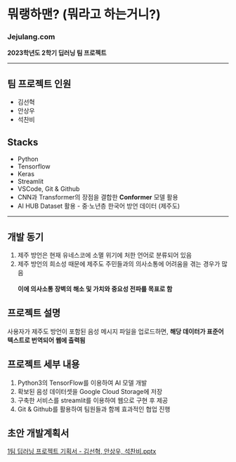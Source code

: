 # 뭐랭하맨? (뭐라고 하는거니?)
### Jejulang.com
**2023학년도 2학기 딥러닝 팀 프로젝트**

---

## 팀 프로젝트 인원
- 김선혁
- 안상우
- 석찬비

## Stacks
- Python
- Tensorflow
- Keras
- Streamlit
- VSCode, Git & Github
- CNN과 Transformer의 장점을 결합한 **Conformer** 모델 활용
- AI HUB Dataset 활용 - 중·노년층 한국어 방언 데이터 (제주도)

---

## 개발 동기
1. 제주 방언은 현재 유네스코에 소멸 위기에 처한 언어로 분류되어 있음
2. 제주 방언의 희소성 때문에 제주도 주민들과의 의사소통에 어려움을 겪는 경우가 많음<br><br>
**이에 의사소통 장벽의 해소 및 가치와 중요성 전파를 목표로 함**

## 프로젝트 설명
사용자가 제주도 방언이 포함된 음성 메시지 파일을 업로드하면, **해당 데이터가 표준어 텍스트로 번역되어 웹에 출력됨**

## 프로젝트 세부 내용
1. Python3의 TensorFlow를 이용하여 AI 모델 개발
2. 확보된 음성 데이터셋을 Google Cloud Storage에 저장
3. 구축한 서비스를 streamlit를 이용하여 웹으로 구현 후 제공
4. Git & Github를 활용하여 팀원들과 함께 효과적인 협업 진행

## 초안 개발계획서
[1팀 딥러닝 프로젝트 기획서 - 김선혁, 안상우, 석찬비.pptx](https://github.com/OuserDev/Jejulang/files/13650657/1.-.pptx)
